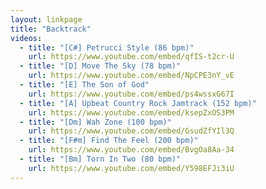 ```yaml
---
layout: linkpage
title: "Backtrack"
videos:
  - title: "[C#] Petrucci Style (86 bpm)"
    url: https://www.youtube.com/embed/qfIS-t2cr-U
  - title: "[D] Move The Sky (78 bpm)"
    url: https://www.youtube.com/embed/NpCPE3nY_vE
  - title: "[E] The Son of God"
    url: https://www.youtube.com/embed/ps4wssxG67I
  - title: "[A] Upbeat Country Rock Jamtrack (152 bpm)"
    url: https://www.youtube.com/embed/ksepZxOS3PM
  - title: "[Dm] Wah Zone (100 bpm)"
    url: https://www.youtube.com/embed/GsudZfYIl3Q
  - title: "[F#m] Find The Feel (200 bpm)"
    url: https://www.youtube.com/embed/BvgOa8Aa-34
  - title: "[Bm] Torn In Two (80 bpm)"
    url: https://www.youtube.com/embed/Y598EFJi3iU
---
```

